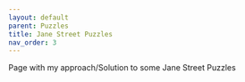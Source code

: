 ```yaml
---
layout: default
parent: Puzzles
title: Jane Street Puzzles
nav_order: 3
---
```


Page with my approach/Solution to some Jane Street Puzzles

